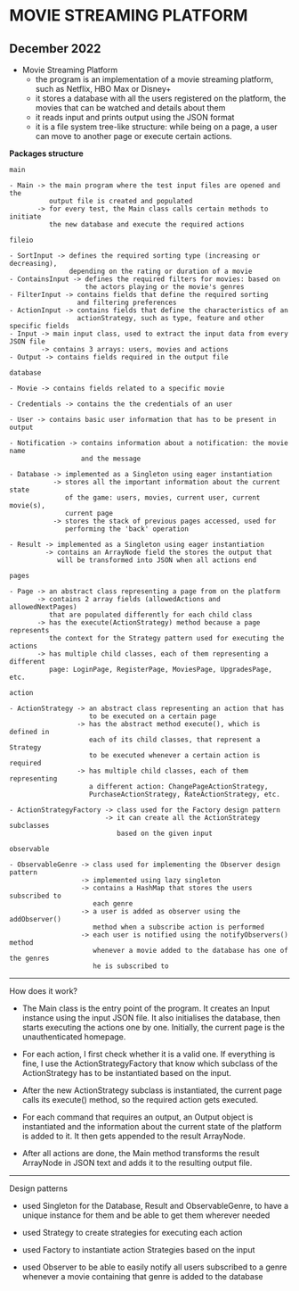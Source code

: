 # MOVIE STREAMING PLATFORM

December 2022
----------------------------------------------------------------------------------------------------

* Movie Streaming Platform
    -  the program is an implementation of a movie streaming platform,
       such as Netflix, HBO Max or Disney+
    -  it stores a database with all the users registered on the platform,
       the movies that can be watched and details about them
    -  it reads input and prints output using the JSON format
    -  it is a file system tree-like structure: while being on a page,
       a user can move to another page or execute certain actions.

__Packages structure__

`main`
~~~~~~~~~~~~~~~~~~~~~~~~~~~~~~~~~~~~~~~~~~~~~~~~~~~~~~~~~~~~~~~~~~~~~~~~~~~~~~~~~~~~~~~~~~~~~~~~~~~~
- Main -> the main program where the test input files are opened and the
          output file is created and populated
       -> for every test, the Main class calls certain methods to initiate
          the new database and execute the required actions
~~~~~~~~~~~~~~~~~~~~~~~~~~~~~~~~~~~~~~~~~~~~~~~~~~~~~~~~~~~~~~~~~~~~~~~~~~~~~~~~~~~~~~~~~~~~~~~~~~~~

`fileio`
~~~~~~~~~~~~~~~~~~~~~~~~~~~~~~~~~~~~~~~~~~~~~~~~~~~~~~~~~~~~~~~~~~~~~~~~~~~~~~~~~~~~~~~~~~~~~~~~~~~~
- SortInput -> defines the required sorting type (increasing or decreasing),
               depending on the rating or duration of a movie
- ContainsInput -> defines the required filters for movies: based on
                   the actors playing or the movie's genres
- FilterInput -> contains fields that define the required sorting
                 and filtering preferences
- ActionInput -> contains fields that define the characteristics of an
                 actionStrategy, such as type, feature and other specific fields
- Input -> main input class, used to extract the input data from every JSON file
        -> contains 3 arrays: users, movies and actions
- Output -> contains fields required in the output file
~~~~~~~~~~~~~~~~~~~~~~~~~~~~~~~~~~~~~~~~~~~~~~~~~~~~~~~~~~~~~~~~~~~~~~~~~~~~~~~~~~~~~~~~~~~~~~~~~~~~

`database`
~~~~~~~~~~~~~~~~~~~~~~~~~~~~~~~~~~~~~~~~~~~~~~~~~~~~~~~~~~~~~~~~~~~~~~~~~~~~~~~~~~~~~~~~~~~~~~~~~~~~
- Movie -> contains fields related to a specific movie

- Credentials -> contains the the credentials of an user

- User -> contains basic user information that has to be present in output

- Notification -> contains information about a notification: the movie name
                  and the message

- Database -> implemented as a Singleton using eager instantiation
           -> stores all the important information about the current state
              of the game: users, movies, current user, current movie(s),
              current page
           -> stores the stack of previous pages accessed, used for
              performing the 'back' operation
       
- Result -> implemented as a Singleton using eager instantiation
         -> contains an ArrayNode field the stores the output that
            will be transformed into JSON when all actions end
~~~~~~~~~~~~~~~~~~~~~~~~~~~~~~~~~~~~~~~~~~~~~~~~~~~~~~~~~~~~~~~~~~~~~~~~~~~~~~~~~~~~~~~~~~~~~~~~~~~~
`pages`
~~~~~~~~~~~~~~~~~~~~~~~~~~~~~~~~~~~~~~~~~~~~~~~~~~~~~~~~~~~~~~~~~~~~~~~~~~~~~~~~~~~~~~~~~~~~~~~~~~~~
- Page -> an abstract class representing a page from on the platform
       -> contains 2 array fields (allowedActions and allowedNextPages)
          that are populated differently for each child class
       -> has the execute(ActionStrategy) method because a page represents
          the context for the Strategy pattern used for executing the actions
       -> has multiple child classes, each of them representing a different
          page: LoginPage, RegisterPage, MoviesPage, UpgradesPage, etc.
~~~~~~~~~~~~~~~~~~~~~~~~~~~~~~~~~~~~~~~~~~~~~~~~~~~~~~~~~~~~~~~~~~~~~~~~~~~~~~~~~~~~~~~~~~~~~~~~~~~~

`action`
~~~~~~~~~~~~~~~~~~~~~~~~~~~~~~~~~~~~~~~~~~~~~~~~~~~~~~~~~~~~~~~~~~~~~~~~~~~~~~~~~~~~~~~~~~~~~~~~~~~~
- ActionStrategy -> an abstract class representing an action that has
                    to be executed on a certain page
                 -> has the abstract method execute(), which is defined in
                    each of its child classes, that represent a Strategy
                    to be executed whenever a certain action is required
                 -> has multiple child classes, each of them representing
                    a different action: ChangePageActionStrategy,
                    PurchaseActionStrategy, RateActionStrategy, etc.
                    
- ActionStrategyFactory -> class used for the Factory design pattern
                        -> it can create all the ActionStrategy subclasses
                           based on the given input
~~~~~~~~~~~~~~~~~~~~~~~~~~~~~~~~~~~~~~~~~~~~~~~~~~~~~~~~~~~~~~~~~~~~~~~~~~~~~~~~~~~~~~~~~~~~~~~~~~~~

`observable`
~~~~~~~~~~~~~~~~~~~~~~~~~~~~~~~~~~~~~~~~~~~~~~~~~~~~~~~~~~~~~~~~~~~~~~~~~~~~~~~~~~~~~~~~~~~~~~~~~~~~
- ObservableGenre -> class used for implementing the Observer design pattern
                  -> implemented using lazy singleton
                  -> contains a HashMap that stores the users subscribed to
                     each genre
                  -> a user is added as observer using the addObserver()
                     method when a subscribe action is performed
                  -> each user is notified using the notifyObservers() method
                     whenever a movie added to the database has one of the genres
                     he is subscribed to
~~~~~~~~~~~~~~~~~~~~~~~~~~~~~~~~~~~~~~~~~~~~~~~~~~~~~~~~~~~~~~~~~~~~~~~~~~~~~~~~~~~~~~~~~~~~~~~~~~~~
----------------------------------------------------
How does it work?

* The Main class is the entry point of the program. It creates an
  Input instance using the input JSON file. It also initialises the
  database, then starts executing the actions one by one. Initially,
  the current page is the unauthenticated homepage.

* For each action, I first check whether it is a valid one.
  If everything is fine, I use the ActionStrategyFactory that
  know which subclass of the ActionStrategy has to be instantiated
  based on the input.

* After the new ActionStrategy subclass is instantiated, the current
  page calls its execute() method, so the required action
  gets executed.

* For each command that requires an output, an Output object is
  instantiated and the information about the current state of the
  platform is added to it. It then gets appended to the result ArrayNode.

* After all actions are done, the Main method transforms the result
  ArrayNode in JSON text and adds it to the resulting output file.

----------------------------------------------------

Design patterns

* used Singleton for the Database, Result and ObservableGenre, to have
  a unique instance for them and be able to get them wherever needed

* used Strategy to create strategies for executing each action

* used Factory to instantiate action Strategies based on the input

* used Observer to be able to easily notify all users subscribed to
  a genre whenever a movie containing that genre is added to the
  database
